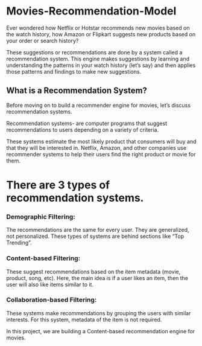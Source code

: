 # Movies-Recommendation-Model

Ever wondered how Netflix or Hotstar recommends new movies based on the watch history, how Amazon or Flipkart suggests new products based on your order or search history?

These suggestions or recommendations are done by a system called a recommendation system. This engine makes suggestions by learning and understanding the patterns in your watch history (let’s say) and then applies those patterns and findings to make new suggestions.


## What is a Recommendation System?

Before moving on to build a recommender engine for movies, let’s discuss recommendation systems.

Recommendation systems- are computer programs that suggest recommendations to users depending on a variety of criteria.

These systems estimate the most likely product that consumers will buy and that they will be interested in. Netflix, Amazon, and other companies use recommender systems to help their users find the right product or movie for them.

# There are 3 types of recommendation systems.

### Demographic Filtering: 

The recommendations are the same for every user. They are generalized, not personalized. These types of systems are behind sections like “Top Trending”.
### Content-based Filtering:
These suggest recommendations based on the item metadata (movie, product, song, etc). Here, the main idea is if a user likes an item, then the user will also like items similar to it.
### Collaboration-based Filtering: 
These systems make recommendations by grouping the users with similar interests. For this system, metadata of the item is not required.

In this project, we are building a Content-based recommendation engine for movies.
